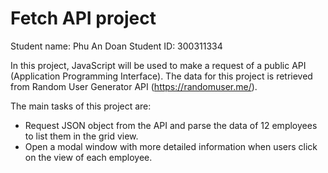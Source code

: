 # Fetch API project

Student name: Phu An Doan
Student ID: 300311334

In this project, JavaScript will be used to make a request of a public API (Application Programming Interface). The data for this project is retrieved from Random User Generator API (https://randomuser.me/).

The main tasks of this project are:
- Request JSON object from the API and parse the data of 12 employees to list them in the grid view.
- Open a modal window with more detailed information when users click on the view of each employee.

